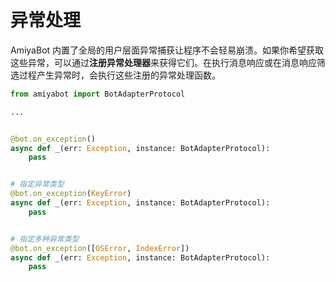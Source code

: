# 异常处理

AmiyaBot 内置了全局的用户层面异常捕获让程序不会轻易崩溃。如果你希望获取这些异常，可以通过**注册异常处理器**来获得它们。在执行消息响应或在消息响应筛选过程产生异常时，会执行这些注册的异常处理函数。

```python
from amiyabot import BotAdapterProtocol

...


@bot.on_exception()
async def _(err: Exception, instance: BotAdapterProtocol):
    pass


# 指定异常类型
@bot.on_exception(KeyError)
async def _(err: Exception, instance: BotAdapterProtocol):
    pass


# 指定多种异常类型
@bot.on_exception([OSError, IndexError])
async def _(err: Exception, instance: BotAdapterProtocol):
    pass
```

